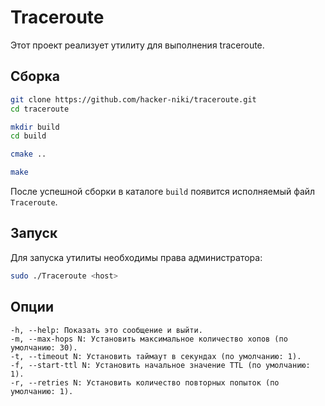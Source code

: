 # Traceroute

Этот проект реализует утилиту для выполнения traceroute.

## Сборка

 ```sh
 git clone https://github.com/hacker-niki/traceroute.git
 cd traceroute

 mkdir build
 cd build

 cmake ..

 make
 ```

После успешной сборки в каталоге `build` появится исполняемый файл `Traceroute`.

## Запуск

Для запуска утилиты необходимы права администратора:

```sh
sudo ./Traceroute <host> 
```

## Опции

    -h, --help: Показать это сообщение и выйти.
    -m, --max-hops N: Установить максимальное количество хопов (по умолчанию: 30).
    -t, --timeout N: Установить таймаут в секундах (по умолчанию: 1).
    -f, --start-ttl N: Установить начальное значение TTL (по умолчанию: 1).
    -r, --retries N: Установить количество повторных попыток (по умолчанию: 1).
